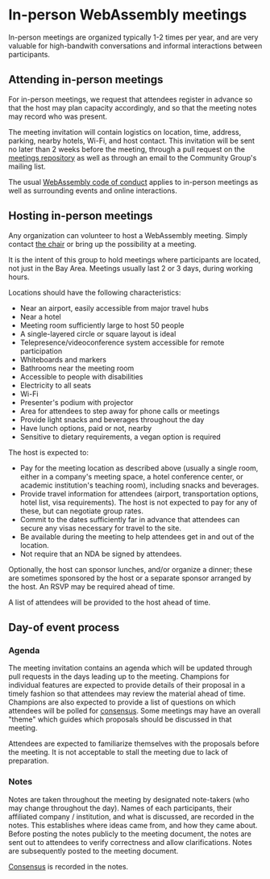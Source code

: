 # In-person WebAssembly meetings

In-person meetings are organized typically 1-2 times per year, and are very
valuable for high-bandwith conversations and informal interactions between
participants.

## Attending in-person meetings

For in-person meetings, we request that attendees register in advance so that 
the host may plan capacity accordingly, and so that the meeting notes may
record who was present. 

The meeting invitation will contain logistics on location, time, address,
parking, nearby hotels, Wi-Fi, and host contact. This invitation will be sent no
later than 2 weeks before the meeting, through a pull request on the
[meetings repository](https://github.com/WebAssembly/meetings) as well as
through an email to the Community Group's mailing list.

The usual
[WebAssembly code of conduct](https://github.com/WebAssembly/design/blob/master/CodeOfConduct.md)
applies to in-person meetings as well as surrounding events and online
interactions.

## Hosting in-person meetings

Any organization can volunteer to host a WebAssembly meeting. Simply contact
[the chair](https://www.w3.org/community/webassembly/) or bring up the
possibility at a meeting.

It is the intent of this group to hold meetings where participants are located,
not just in the Bay Area. Meetings usually last 2 or 3 days, during working hours.

Locations should have the following characteristics:

* Near an airport, easily accessible from major travel hubs
* Near a hotel
* Meeting room sufficiently large to host 50 people
* A single-layered circle or square layout is ideal
* Telepresence/videoconference system accessible for remote participation
* Whiteboards and markers
* Bathrooms near the meeting room
* Accessible to people with disabilities
* Electricity to all seats
* Wi-Fi
* Presenter's podium with projector
* Area for attendees to step away for phone calls or meetings
* Provide light snacks and beverages throughout the day
* Have lunch options, paid or not, nearby
* Sensitive to dietary requirements, a vegan option is required

The host is expected to:

* Pay for the meeting location as described above (usually a single room,
  either in a company's meeting space, a hotel conference center, or
  academic institution's teaching room), including snacks and beverages.
* Provide travel information for attendees (airport, transportation options,
  hotel list, visa requirements). The host is not expected to pay for any of
  these, but can negotiate group rates.
* Commit to the dates sufficiently far in advance that attendees can secure
  any visas necessary for travel to the site.
* Be available during the meeting to help attendees get in and out of the
  location.
* Not require that an NDA be signed by attendees.

Optionally, the host can sponsor lunches, and/or organize a dinner; these
are sometimes sponsored by the host or a separate sponsor arranged by
the host. An RSVP may be required ahead of time.

A list of attendees will be provided to the host ahead of time.

## Day-of event process

### Agenda

The meeting invitation contains an agenda which will be updated through pull
requests in the days leading up to the meeting. Champions for individual
features are expected to provide details of their proposal in a timely fashion
so that attendees may review the material ahead of time. Champions are also
expected to provide a list of questions on which attendees will be polled for
[consensus](consensus.md). Some meetings may have an overall "theme" which
guides which proposals should be discussed in that meeting.

Attendees are expected to familiarize themselves with the proposals before the
meeting. It is not acceptable to stall the meeting due to lack of preparation.

### Notes

Notes are taken throughout the meeting by designated note-takers (who may
change throughout the day). Names of each participants, their affiliated company
/ institution, and what is discussed, are recorded in the notes. This
establishes where ideas came from, and how they came about. Before posting the
notes publicly to the meeting document, the notes are sent out to attendees to
verify correctness and allow clarifications. Notes are subsequently posted to the
meeting document.

[Consensus](consensus.md) is recorded in the notes.
